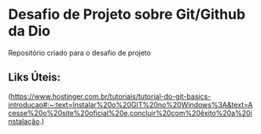 # Desafio de Projeto sobre Git/Github da Dio
Repositório criado para o desafio de projeto

## Liks Úteis:
(https://www.hostinger.com.br/tutoriais/tutorial-do-git-basics-introducao#:~:text=Instalar%20o%20GIT%20no%20Windows%3A&text=Acesse%20o%20site%20oficial%20e,concluir%20com%20êxito%20a%20instalação.)

